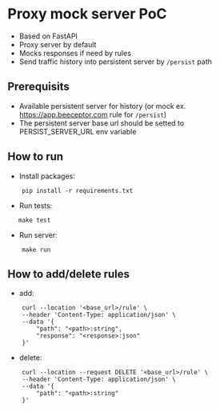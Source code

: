 # Proxy mock server PoC
 - Based on FastAPI
 - Proxy server by default
 - Mocks responses if need by rules
 - Send traffic history into persistent server by `/persist` path

## Prerequisits
 - Available persistent server for history (or mock ex. https://app.beeceptor.com rule for `/persist`)
 - The persistent server base url should be setted to PERSIST_SERVER_URL env variable

## How to run
 - Install packages:
```shell
    pip install -r requirements.txt
```
 - Run tests: 
 ```shell
    make test
 ```
 - Run server:
```shell
    make run
```

## How to add/delete rules
 - add:
```shell
    curl --location '<base_url>/rule' \
    --header 'Content-Type: application/json' \
    --data '{
        "path": "<path>:string",
        "response": "<response>:json"
    }'
```
 - delete:
```shell
    curl --location --request DELETE '<base_url>/rule' \
    --header 'Content-Type: application/json' \
    --data '{
        "path": "<path>:string"
    }'
```
